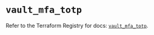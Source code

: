 # `vault_mfa_totp`

Refer to the Terraform Registry for docs: [`vault_mfa_totp`](https://registry.terraform.io/providers/hashicorp/vault/4.7.0/docs/resources/mfa_totp).
